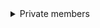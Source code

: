 <details>
  <summary>Private members</summary>


  ### Using Symbol

JavaScript의 Symbol은 ES6에서 도입된 원시 데이터 타입으로, 고유하고 변경 불가능한 값을 생성하는 데 사용된다. Symbol은 주로 객체의 프로퍼티 키로 사용되며, 프로퍼티의 이름이 충돌하지 않도록 보장한다. 이로 인해 같은 이름의 프로퍼티가 다른 객체에 존재하더라도 서로 영향을 주지 않는다.

#### 예시

```javascript

const _radius = Symbol();
const _draw = Sysbol();

class Circle {
    constructor(radius) {
        this[_radius] = radius;
    }

    [_draw]() {

    }
}
const c = new Circle(1);
console(c[key])
//Circle {Sysbol():1}
    //Sysbol():1
    //__proto__:
        //constructor: class Circle
        //Symbol(): f ()
        //__proto__: Object
```
- 각각의 Symbol은 고유하며, 같은 설명을 가진 심볼도 다른 심볼과는 다르다
 ex> console.log(Symbol() === Symbol())  // false

- Symbol은 객체의 프로퍼티 키로 사용될 수 있어, 일반적인 문자열 키와는 달리 다른 프로퍼티와 충돌하지 않는다.
- Symbol로 정의된 프로퍼티는 for ...in 루프나 Object.key()메서드로 열거되지 않아 숨겨진 프로퍼티를 만들수 있다.

### Using WeakMaps

WeakMap은 JavaScript에서 제공하는 특별한 종류의 맵이다. 이 맵은 객체를 키로 사용하며, 그 키에 대한 참조가 약한 형태로 유지된다. 즉, WeakMap에 저장된 키가 더 이상 사용되지 않으면, 가비지 컬렉터에 의해 자동으로 메모리에서 제거될 수 있다. 이로 인해 메모리 누수를 방지하는 데 유용하다.

#### 특징
1. 키와값 : 
- WeakMap의 키는 반드시 객체여야 하며, 기본 데이터 타입(문자열, 숫자 등)은 키로 사용할 수 없다.
- 값은 어떤 타입도 가능하지만, 키와 값 간의 관계는 강한 참조가 아니다.
2. 약한 참조:
- WeakMap의 키에 대한 참조는 약하므로, 다른 코드에서 해당 키의 참조를 모두 제거하면 해당 키-값 쌍은 자동으로 제거된다. 이는 메모리 관리를 효율적으로 해준다.
3. 메소드:
WeakMap은 다음과 같은 메소드를 제공한다:
- set(key, value): 키와 값을 추가한다.
- get(key): 주어진 키에 해당하는 값을 반환한다. 키가 존재하지 않으면 undefined를 반환한다.
- has(key): 주어진 키가 존재하는지 여부를 반환한다.
- delete(key): 주어진 키와 해당 값을 제거한다. 키가 존재하지 않으면 false를 반환한다.
4. 반복 불가:
- WeakMap은 이터러블(iterable)하지 않기 때문에, forEach나 for...of와 같은 반복문으로 순회할 수 없다. 이는 내부적으로 저장된 데이터의 구조를 보호하기 위한 설계이다.

```javascript
const weakMap = new WeakMap();

let obj1 = {};
let obj2 = {};

weakMap.set(obj1, 'value1');
weakMap.set(obj2, 'value2');

console.log(weakMap.get(obj1)); // 'value1'
console.log(weakMap.has(obj2)); // true

obj1 = null; // obj1에 대한 참조를 제거

// obj1에 대한 WeakMap의 키는 이제 가비지 컬렉션의 대상이 된다.


```

#### 그럼 언제 사용하는데?

- 캡슐화: 객체의 내부 상태를 보호하고 외부에서 접근하지 못하도록 할 때 유용하다.
- 메모리 관리: 메모리 누수를 방지하고 싶을 때, 특히 DOM 요소와 같은 짧은 수명을 가진 객체를 다룰 때 적합하다.
</details>